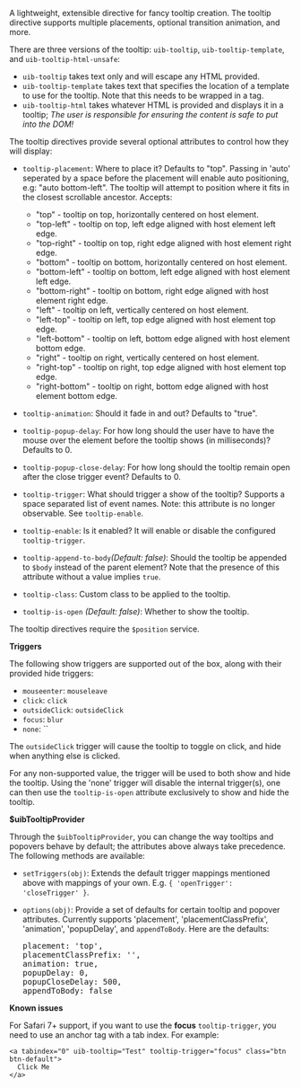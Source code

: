 A lightweight, extensible directive for fancy tooltip creation. The tooltip
directive supports multiple placements, optional transition animation, and more.

There are three versions of the tooltip: `uib-tooltip`, `uib-tooltip-template`, and
`uib-tooltip-html-unsafe`:

- `uib-tooltip` takes text only and will escape any HTML provided.
- `uib-tooltip-template` takes text that specifies the location of a template to
  use for the tooltip. Note that this needs to be wrapped in a tag.
- `uib-tooltip-html` takes
  whatever HTML is provided and displays it in a tooltip; *The user is responsible for ensuring the
  content is safe to put into the DOM!*

The tooltip directives provide several optional attributes to control how they
will display:

- `tooltip-placement`: Where to place it? Defaults to "top". Passing in 'auto' seperated by a space before the placement will
  enable auto positioning, e.g: "auto bottom-left". The tooltip will attempt to position where it fits in
  the closest scrollable ancestor. Accepts:

   - "top" - tooltip on top, horizontally centered on host element.
   - "top-left" - tooltip on top, left edge aligned with host element left edge.
   - "top-right" - tooltip on top, right edge aligned with host element right edge.
   - "bottom" - tooltip on bottom, horizontally centered on host element.
   - "bottom-left" - tooltip on bottom, left edge aligned with host element left edge.
   - "bottom-right" - tooltip on bottom, right edge aligned with host element right edge.
   - "left" - tooltip on left, vertically centered on host element.
   - "left-top" - tooltip on left, top edge aligned with host element top edge.
   - "left-bottom" - tooltip on left, bottom edge aligned with host element bottom edge.
   - "right" - tooltip on right, vertically centered on host element.
   - "right-top" - tooltip on right, top edge aligned with host element top edge.
   - "right-bottom" - tooltip on right, bottom edge aligned with host element bottom edge.
- `tooltip-animation`: Should it fade in and out? Defaults to "true".
- `tooltip-popup-delay`: For how long should the user have to have the mouse
  over the element before the tooltip shows (in milliseconds)? Defaults to 0.
- `tooltip-popup-close-delay`: For how long should the tooltip remain open
  after the close trigger event? Defaults to 0.
- `tooltip-trigger`: What should trigger a show of the tooltip? Supports a space separated list of event names.
  Note: this attribute is no longer observable. See `tooltip-enable`.
- `tooltip-enable`: Is it enabled? It will enable or disable the configured
  `tooltip-trigger`.
- `tooltip-append-to-body`_(Default: false)_: Should the tooltip be appended to `$body` instead of
  the parent element?  Note that the presence of this attribute without a value implies `true`.
- `tooltip-class`: Custom class to be applied to the tooltip.
- `tooltip-is-open` <i class="glyphicon glyphicon-eye-open"></i>
  _(Default: false)_:
  Whether to show the tooltip.

The tooltip directives require the `$position` service.

**Triggers**

The following show triggers are supported out of the box, along with their
provided hide triggers:

- `mouseenter`: `mouseleave`
- `click`: `click`
- `outsideClick`: `outsideClick`
- `focus`: `blur`
- `none`: ``

The `outsideClick` trigger will cause the tooltip to toggle on click, and hide when anything else is clicked.

For any non-supported value, the trigger will be used to both show and hide the
tooltip. Using the 'none' trigger will disable the internal trigger(s), one can
then use the `tooltip-is-open` attribute exclusively to show and hide the tooltip.

**$uibTooltipProvider**

Through the `$uibTooltipProvider`, you can change the way tooltips and popovers
behave by default; the attributes above always take precedence. The following
methods are available:

- `setTriggers(obj)`: Extends the default trigger mappings mentioned above
  with mappings of your own. E.g. `{ 'openTrigger': 'closeTrigger' }`.
- `options(obj)`: Provide a set of defaults for certain tooltip and popover
  attributes. Currently supports 'placement', 'placementClassPrefix', 'animation', 'popupDelay', and
  `appendToBody`. Here are the defaults:

  <pre>
  placement: 'top',
  placementClassPrefix: '',
  animation: true,
  popupDelay: 0,
  popupCloseDelay: 500,
  appendToBody: false
  </pre>

**Known issues**

For Safari 7+ support, if you want to use the **focus** `tooltip-trigger`, you need to use an anchor tag with a tab index. For example:

```
<a tabindex="0" uib-tooltip="Test" tooltip-trigger="focus" class="btn btn-default">
  Click Me
</a>
```
